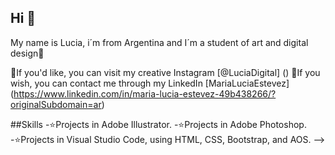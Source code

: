 ## Hi 👋

My name is Lucia, i´m from Argentina and I´m a student of art and digital design🎨

💙If you'd like, you can visit my creative Instagram [@LuciaDigital] ()
🩷If you wish, you can contact me through my LinkedIn [MariaLuciaEstevez] (https://www.linkedin.com/in/maria-lucia-estevez-49b438266/?originalSubdomain=ar)

##Skills
-⭐Projects in Adobe Illustrator.
-⭐Projects in Adobe Photoshop.
-⭐Projects in Visual Studio Code, using HTML, CSS, Bootstrap, and AOS.
-->
